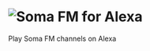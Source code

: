 # ![Soma FM](http://somafm.com/linktous/150x50sfm2_1.gif "Soma FM") for Alexa
Play Soma FM channels on Alexa
